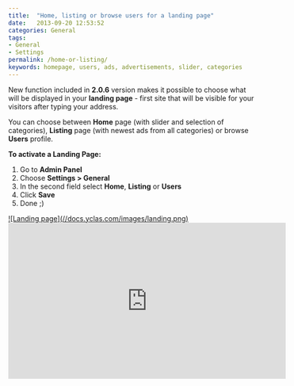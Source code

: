 ```yaml
---
title:  "Home, listing or browse users for a landing page"
date:   2013-09-20 12:53:52
categories: General
tags: 
- General
- Settings
permalink: /home-or-listing/
keywords: homepage, users, ads, advertisements, slider, categories
---
```

New function included in **2.0.6** version makes it possible to choose what will be displayed in your **landing page** \- first site that will be visible for your visitors after typing your address.

You can choose between **Home** page (with slider and selection of categories), **Listing** page (with newest ads from all categories) or browse **Users** profile.

**To activate a Landing Page:** 

1. Go to **Admin Panel** 
2. Choose **Settings > General** 
3. In the second field select **Home**, **Listing** or **Users**  
4. Click **Save** 
5. Done ;) 

<a href="//docs.yclas.com/images/landing.png" class="thumbnail gallery-item" data-gallery>
![Landing page](//docs.yclas.com/images/landing.png)
</a>

<iframe width="560" height="315" src="https://www.youtube.com/embed/jZO2hXe_MKg" frameborder="0" allowfullscreen></iframe>